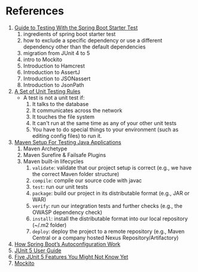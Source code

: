 # References
1. [Guide to Testing With the Spring Boot Starter Test](https://rieckpil.de/guide-to-testing-with-spring-boot-starter-test/)
   1. ingredients of spring boot starter test
   2. how to exclude a specific dependency or use a different dependency other than the default dependencies
   3. migration from JUnit 4 to 5
   4. intro to Mockito
   5. Introduction to Hamcrest
   6. Introduction to AssertJ
   7. Introduction to JSONassert
   8. Introduction to JsonPath
2. [A Set of Unit Testing Rules](https://www.artima.com/weblogs/viewpost.jsp?thread=126923)
   - A test is not a unit test if:
     1. It talks to the database 
     2. It communicates across the network 
     3. It touches the file system 
     4. It can't run at the same time as any of your other unit tests 
     5. You have to do special things to your environment (such as editing config files) to run it.
3. [Maven Setup For Testing Java Applications](https://rieckpil.de/maven-setup-for-testing-java-applications/)
   1. Maven Archetype
   2. Maven Surefire & Failsafe Plugins 
   3. Maven built-in lifecycles
      1. `validate`: validate that our project setup is correct (e.g., we have the correct Maven folder structure)
      2. `compile`: compile our source code with javac 
      3. `test`: run our unit tests 
      4. `package`: build our project in its distributable format (e.g., JAR or WAR)
      5. `verify`: run our integration tests and further checks (e.g., the OWASP dependency check)
      6. `install`: install the distributable format into our local repository (~/.m2 folder)
      7. `deploy`: deploy the project to a remote repository (e.g., Maven Central or a company hosted Nexus Repository/Artifactory)
4. [How Spring Boot’s Autoconfiguration Work](https://www.marcobehler.com/guides/spring-boot)
5. [JUnit 5 User Guide](https://junit.org/junit5/docs/current/user-guide/)
6. [Five JUnit 5 Features You Might Not Know Yet](https://rieckpil.de/five-junit-5-features-you-might-not-know-yet/)
7. [Mockito](https://site.mockito.org/)